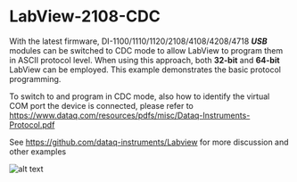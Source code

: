 # LabView-2108-CDC

With the latest firmware, DI-1100/1110/1120/2108/4108/4208/4718 **_USB_** modules can be switched to CDC mode to allow LabView to program them in ASCII protocol level. When using this approach, both **32-bit** and **64-bit** LabView can be employed. This example demonstrates the basic protocol programming.

To switch to and program in CDC mode, also how to identify the virtual COM port the device is connected, please refer to https://www.dataq.com/resources/pdfs/misc/Dataq-Instruments-Protocol.pdf

See https://github.com/dataq-instruments/Labview for more discussion and other examples

![alt text](https://www.dataq.com/resources/repository/labviewcdc.png "ScreenCapture")
